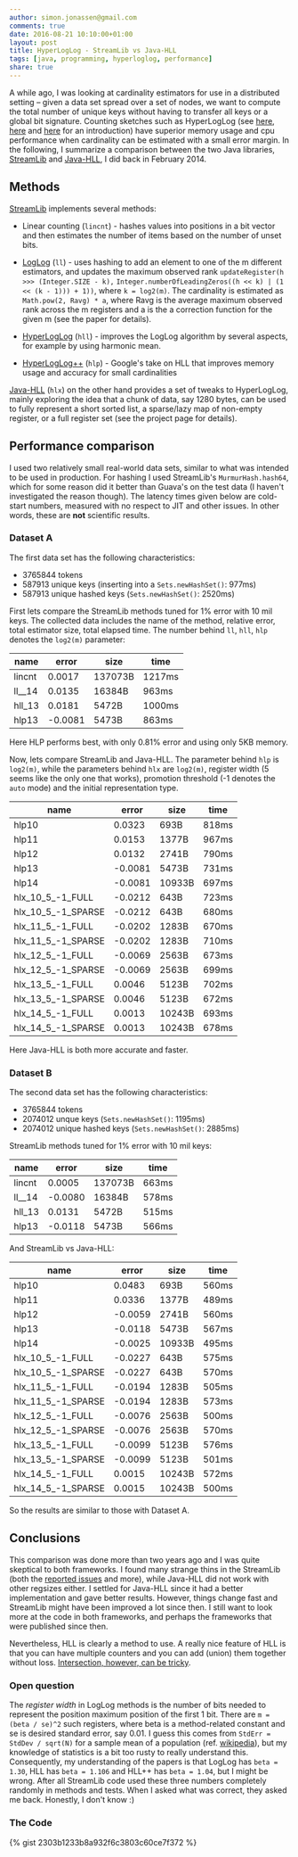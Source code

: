 ```yaml
---
author: simon.jonassen@gmail.com
comments: true
date: 2016-08-21 10:10:00+01:00
layout: post
title: HyperLogLog - StreamLib vs Java-HLL
tags: [java, programming, hyperloglog, performance]
share: true
---
```

A while ago, I was looking at cardinality estimators for use in a distributed setting – given a data set spread over a set of nodes, we want to compute the total number of unique keys without having to transfer all keys or a global bit signature. Counting sketches such as HyperLogLog (see [here]( http://highlyscalable.wordpress.com/2012/05/01/probabilistic-structures-web-analytics-data-mining/), [here](https://research.neustar.biz/2012/10/25/sketch-of-the-day-hyperloglog-cornerstone-of-a-big-data-infrastructure/) and  [here](https://research.neustar.biz/2013/01/24/hyperloglog-googles-take-on-engineering-hll/) for an introduction) have superior memory usage and cpu performance when cardinality can be estimated with a small error margin. In the following, I summarize a comparison between the two Java libraries, [StreamLib](https://github.com/addthis/stream-lib) and [Java-HLL](https://github.com/aggregateknowledge/java-hll), I did back in February 2014. <!--more-->

## Methods ##

[StreamLib](https://github.com/addthis/stream-lib) implements several methods:

* Linear counting (`lincnt`) - hashes values into positions in a bit vector
and then estimates the number of items based on the number of unset bits.

* [LogLog](http://algo.inria.fr/flajolet/Publications/DuFl03-LNCS.pdf) (`ll`) - uses hashing to add an element to one of the m different estimators, and updates the maximum observed rank
   `updateRegister(h >>> (Integer.SIZE - k),` `Integer.numberOfLeadingZeros((h << k) | (1 << (k - 1))) + 1))`, where `k = log2(m)`. The cardinality is estimated as `Math.pow(2, Ravg) * a`, where Ravg is the average maximum observed rank across the m registers and a is the a correction function for the given m (see the paper for details).

* [HyperLogLog](http://algo.inria.fr/flajolet/Publications/FlFuGaMe07.pdf) (`hll`) - improves the LogLog algorithm by several aspects, for example by using harmonic mean.

* [HyperLogLog++](http://research.google.com/pubs/archive/40671.pdf) (`hlp`) - Google's take on HLL that improves memory usage and accuracy for small cardinalities

[Java-HLL](https://github.com/aggregateknowledge/java-hll) (`hlx`) on the other hand provides a set of tweaks to HyperLogLog, mainly exploring the idea that a chunk of data, say 1280 bytes, can be used to fully represent a short sorted list, a sparse/lazy map of non-empty register, or a full register set (see the project page for details).

## Performance comparison ##

I used two relatively small real-world data sets, similar to what was intended to be used in production. For hashing I used StreamLib's `MurmurHash.hash64`, which for some reason did it better than Guava's on the test data (I haven't investigated the reason though). The latency times given below are cold-start numbers, measured with no respect to JIT and other issues. In other words, these are **not** scientific results.

### Dataset A ###
The first data set has the following characteristics:

* 3765844 tokens
* 587913 unique keys (inserting into a `Sets.newHashSet()`: 977ms)
* 587913 unique hashed keys (`Sets.newHashSet()`: 2520ms)

First lets compare the StreamLib methods tuned for 1% error with 10 mil keys. The collected data includes the name of the method, relative error, total estimator size, total elapsed time. The number behind `ll`, `hll`, `hlp` denotes the `log2(m)` parameter:

| name   |  error  | size    | time    |
|--------|---------|---------|---------|
| lincnt |  0.0017 | 137073B |  1217ms |
| ll__14 |  0.0135 | 16384B  |   963ms |
| hll_13 |  0.0181 | 5472B   |  1000ms |
| hlp13  | -0.0081 | 5473B   |   863ms |

Here HLP performs best, with only 0.81% error and using only 5KB memory.

Now, lets compare StreamLib and Java-HLL. The parameter behind `hlp` is `log2(m)`, while the parameters behind `hlx` are `log2(m)`, register width (5 seems like the only one that works), promotion threshold (-1 denotes the `auto` mode) and the initial representation type.

| name              |  error  |   size |  time |
|-------------------|---------|--------|-------|
| hlp10             |  0.0323 |   693B | 818ms |
| hlp11             |  0.0153 |  1377B | 967ms |
| hlp12             |  0.0132 |  2741B | 790ms |
| hlp13             | -0.0081 |  5473B | 731ms |
| hlp14             | -0.0081 | 10933B | 697ms |
| hlx_10_5_-1_FULL  | -0.0212 |   643B | 723ms |
| hlx_10_5_-1_SPARSE| -0.0212 |   643B | 680ms |
| hlx_11_5_-1_FULL  | -0.0202 |  1283B | 670ms |
| hlx_11_5_-1_SPARSE| -0.0202 |  1283B | 710ms |
| hlx_12_5_-1_FULL  | -0.0069 |  2563B | 673ms |
| hlx_12_5_-1_SPARSE| -0.0069 |  2563B | 699ms |
| hlx_13_5_-1_FULL  |  0.0046 |  5123B | 702ms |
| hlx_13_5_-1_SPARSE|  0.0046 |  5123B | 672ms |
| hlx_14_5_-1_FULL  |  0.0013 | 10243B | 693ms |
| hlx_14_5_-1_SPARSE|  0.0013 | 10243B | 678ms |

Here Java-HLL is both more accurate and faster.

### Dataset B ###
The second data set has the following characteristics:

* 3765844 tokens
* 2074012 unque keys (`Sets.newHashSet()`: 1195ms)
* 2074012 unique hashed keys (`Sets.newHashSet()`: 2885ms)

StreamLib methods tuned for 1% error with 10 mil keys:

| name   | error    |  size   | time  |
|--------|----------|---------|-------|
| lincnt |   0.0005 | 137073B | 663ms |
| ll__14 |  -0.0080 |  16384B | 578ms |
| hll_13 |   0.0131 |   5472B | 515ms |
| hlp13  |  -0.0118 |   5473B | 566ms |

And StreamLib vs Java-HLL:

| name               |   error | size   |time |
|--------------------|---------|--------|-----|
| hlp10              |  0.0483 | 693B   |560ms|
| hlp11              |  0.0336 | 1377B  |489ms|
| hlp12              | -0.0059 | 2741B  |560ms|
| hlp13              | -0.0118 | 5473B  |567ms|
| hlp14              | -0.0025 | 10933B |495ms|
| hlx_10_5_-1_FULL   | -0.0227 | 643B   |575ms|
| hlx_10_5_-1_SPARSE | -0.0227 | 643B   |570ms|
| hlx_11_5_-1_FULL   | -0.0194 | 1283B  |505ms|
| hlx_11_5_-1_SPARSE | -0.0194 | 1283B  |573ms|
| hlx_12_5_-1_FULL   | -0.0076 | 2563B  |500ms|
| hlx_12_5_-1_SPARSE | -0.0076 | 2563B  |570ms|
| hlx_13_5_-1_FULL   | -0.0099 | 5123B  |576ms|
| hlx_13_5_-1_SPARSE | -0.0099 | 5123B  |501ms|
| hlx_14_5_-1_FULL   | 0.0015  | 10243B |572ms|
| hlx_14_5_-1_SPARSE | 0.0015  | 10243B |500ms|

So the results are similar to those with Dataset A.

## Conclusions ##

This comparison was done more than two years ago and I was quite skeptical to both frameworks. I found many strange thins in the StreamLib (both the [reported issues](https://github.com/addthis/stream-lib/issues/64) and more), while Java-HLL did not work with other regsizes either. I settled for Java-HLL since it had a better implementation and gave better results. However, things change fast and StreamLib might have been improved a lot since then. I still want to look more at the code in both frameworks, and perhaps the frameworks that were published since then.

Nevertheless, HLL is clearly a method to use. A really nice feature of HLL is that you can have multiple counters and you can add (union) them together without loss. [Intersection, however, can be tricky]( http://blog.aggregateknowledge.com/2012/12/17/hll-intersections-2/
).

### Open question ###

The *register width* in LogLog methods is the number of bits needed to represent the position maximum position of the first 1 bit. There are `m = (beta / se)^2` such registers, where beta is a method-related constant and se is desired standard error, say 0.01. I guess this comes from `StdErr = StdDev / sqrt(N)` for a sample mean of a population (ref. [wikipedia](http://en.wikipedia.org/wiki/Relative_standard_error#Relative_standard_error)), but my knowledge of statistics is a bit too rusty to really understand this. Consequently, my understanding of the papers is that LogLog has `beta = 1.30`, HLL has `beta = 1.106` and HLL++ has `beta = 1.04`, but I might be wrong. After all StreamLib code used these three numbers completely randomly in methods and tests. When I asked what was correct, they asked me back. Honestly, I don't know :)

### The Code ###

{% gist 2303b1233b8a932f6c3803c60ce7f372 %}
